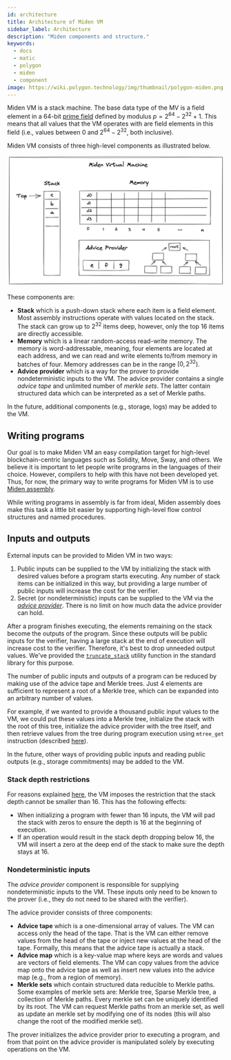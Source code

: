 ```yaml
---
id: architecture
title: Architecture of Miden VM
sidebar_label: Architecture
description: "Miden components and structure."
keywords:
  - docs
  - matic
  - polygon
  - miden
  - component
image: https://wiki.polygon.technology/img/thumbnail/polygon-miden.png
---
```


Miden VM is a stack machine. The base data type of the MV is a field element in a 64-bit [prime field](https://en.wikipedia.org/wiki/Finite_field) defined by modulus $p = 2^{64} - 2^{32} + 1$. This means that all values that the VM operates with are field elements in this field (i.e., values between $0$ and $2^{64} - 2^{32}$, both inclusive).

Miden VM consists of three high-level components as illustrated below.

![](../assets/intro/vm_components.png)

These components are:
* **Stack** which is a push-down stack where each item is a field element. Most assembly instructions operate with values located on the stack. The stack can grow up to $2^{32}$ items deep, however, only the top 16 items are directly accessible.
* **Memory** which is a linear random-access read-write memory. The memory is word-addressable, meaning, four elements are located at each address, and we can read and write elements to/from memory in batches of four. Memory addresses can be in the range $[0, 2^{32})$.
* **Advice provider** which is a way for the prover to provide nondeterministic inputs to the VM. The advice provider contains a single *advice tape* and unlimited number of *merkle sets*. The latter contain structured data which can be interpreted as a set of Merkle paths.

In the future, additional components (e.g., storage, logs) may be added to the VM.

## Writing programs
Our goal is to make Miden VM an easy compilation target for high-level blockchain-centric languages such as Solidity, Move, Sway, and others. We believe it is important to let people write programs in the languages of their choice. However, compilers to help with this have not been developed yet. Thus, for now, the primary way to write programs for Miden VM is to use [Miden assembly](../user_docs/assembly/main.md).

While writing programs in assembly is far from ideal, Miden assembly does make this task a little bit easier by supporting high-level flow control structures and named procedures.

## Inputs and outputs
External inputs can be provided to Miden VM in two ways:

1. Public inputs can be supplied to the VM by initializing the stack with desired values before a program starts executing. Any number of stack items can be initialized in this way, but providing a large number of public inputs will increase the cost for the verifier.
2. Secret (or nondeterministic) inputs can be supplied to the VM via the [*advice provider*](#nondeterministic-inputs). There is no limit on how much data the advice provider can hold.

After a program finishes executing, the elements remaining on the stack become the outputs of the program. Since these outputs will be public inputs for the verifier, having a large stack at the end of execution will increase cost to the verifier. Therefore, it's best to drop unneeded output values. We've provided the [`truncate_stack`](../user_docs/stdlib/sys.md) utility function in the standard library for this purpose.

The number of public inputs and outputs of a program can be reduced by making use of the advice tape and Merkle trees. Just 4 elements are sufficient to represent a root of a Merkle tree, which can be expanded into an arbitrary number of values.

For example, if we wanted to provide a thousand public input values to the VM, we could put these values into a Merkle tree, initialize the stack with the root of this tree, initialize the advice provider with the tree itself, and then retrieve values from the tree during program execution using `mtree_get` instruction (described [here](../user_docs/assembly/cryptographic_operations.md#hashing-and-merkle-trees)).

In the future, other ways of providing public inputs and reading public outputs (e.g., storage commitments) may be added to the VM.

### Stack depth restrictions
For reasons explained [here](../design/stack/main.md), the VM imposes the restriction that the stack depth cannot be smaller than $16$. This has the following effects:

- When initializing a program with fewer than $16$ inputs, the VM will pad the stack with zeros to ensure the depth is $16$ at the beginning of execution. 
- If an operation would result in the stack depth dropping below $16$, the VM will insert a zero at the deep end of the stack to make sure the depth stays at $16$.

### Nondeterministic inputs
The *advice provider* component is responsible for supplying nondeterministic inputs to the VM. These inputs only need to be known to the prover (i.e., they do not need to be shared with the verifier).

The advice provider consists of three components:
* **Advice tape** which is a one-dimensional array of values. The VM can access only the head of the tape. That is the VM can either remove values from the head of the tape or inject new values at the head of the tape. Formally, this means that the advice tape is actually a stack.
* **Advice map** which is a key-value map where keys are words and values are vectors of field elements. The VM can copy values from the advice map onto the advice tape as well as insert new values into the advice map (e.g., from a region of memory).
* **Merkle sets** which contain structured data reducible to Merkle paths. Some examples of merkle sets are: Merkle tree, Sparse Merkle tree, a collection of Merkle paths. Every merkle set can be uniquely identified by its root. The VM can request Merkle paths from an merkle set, as well as update an merkle set by modifying one of its nodes (this will also change the root of the modified merkle set).

The prover initializes the advice provider prior to executing a program, and from that point on the advice provider is manipulated solely by executing operations on the VM.
